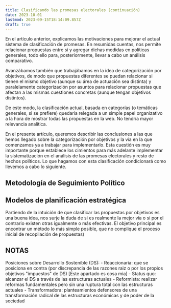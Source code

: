 ```yaml
---
title: Clasificando las promesas electorales (continuación)
date: 2023-10-01
lastmod: 2023-09-15T18:14:09.857Z
draft: true
---
```


En el artículo anterior, explicamos las motivaciones para mejorar el actual sistema de clasificación de promesas. En resumidas cuentas, nos permite relacionar propuestas entre sí y agregar dichas medidas en políticas generales, todo ello para, posteriormente, llevar a cabo un análisis comparativo.

Avanzábamos también que trabajábamos en la idea de categorización por objetivos, de modo que propuestas diferentes se puedan relacionar si tienen el mismo objetivo (aunque su área de actuación sea distinta) y paralelamente categorización por asuntos para relacionar propuestas que afectan a las mismas cuestiones concretas (aunque tengan objetivos distintos). 

De este modo, la clasificación actual, basada en categorías (o temáticas generales, si se prefiere) quedaría relegada a un simple papel organizativo a la hora de mostrar todas las propuestas en la web. No tendría mayor relevancia analítica.

En el presente artículo, queremos describir las conclusiones a las que hemos llegado sobre la categorización por objetivos y la vía en la que comenzamos ya a trabajar para implementarlo. Esta cuestión es muy importante porque establece los cimientos para más adelante implementar la sistematización en el análisis de las promesas electorales y resto de hechos políticos. Lo que hagamos con esta clasificación condicionará como llevemos a cabo lo siguiente.

## Metodología de Seguimiento Político


## Modelos de planificación estratégica
Partiendo de la intuición de que clasificar las propuestas por objetivos es una buena idea, nos surje la duda de si es realmente la mejor vía o si por el contrario existen otras igualmente o más efectivas. El objetivo principal es encontrar un método lo más simple posible, que no complique el proceso inicial de recopilación de propuestas)

## NOTAS
Posiciones sobre Desarrollo Sostenible (DS): 
    - Reaccionaria: que se posiciona en contra (por discrepancia de las razones raiz o por los propios objetivos "impuestos" de DS) [Este apartado es cosa mia]
    - Status quo: alcanzar el DS a través de las estructuras actuales
    - Reformista: realizar reformas fundamentales pero sin una ruptura total con las estructuras actuales
    - Transformadora: planteamientos defensores de una transformación radical de las estructuras económicas y de poder de la sociedad